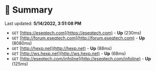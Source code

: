 # 📖 Summary
Last updated: **5/14/2022, 3:51:08 PM**

- `GET` [https://eseqtech.com](https://eseqtech.com) - **Up** (230ms)
- `GET` [http://forum.eseqtech.com](http://forum.eseqtech.com) - **Up** (8080ms)
- `GET` [http://hexp.net](http://hexp.net) - **Up** (88ms)
- `GET` [http://ws.hexp.net](http://ws.hexp.net) - **Up** (68ms)
- `GET` [http://eseqtech.com/infoline](http://eseqtech.com/infoline) - **Up** (125ms)
